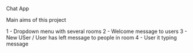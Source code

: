 Chat App

Main aims of this project

1 - Dropdown menu with several rooms
2 - Welcome message to users
3 - New USer / User has left message to people in room
4 - User it typing message